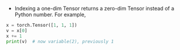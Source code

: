 * Indexing a one-dim Tensor returns a zero-dim Tensor instead of a Python number. For example,

```python
x = torch.Tensor([1, 1, 1])
v = x[0]
x += 1
print(v)  # now variable(2), previously 1
````
